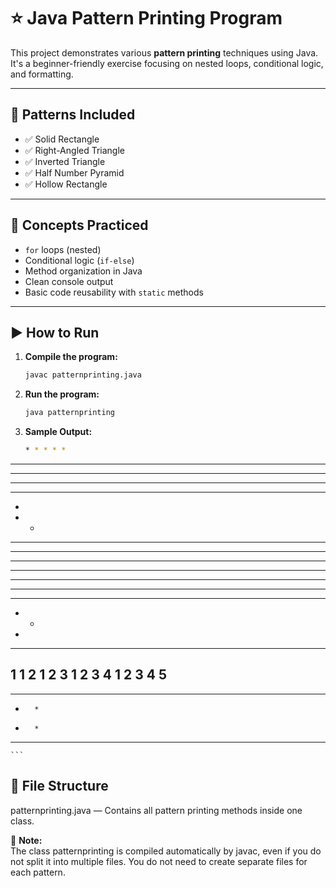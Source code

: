 # ⭐ Java Pattern Printing Program

This project demonstrates various **pattern printing** techniques using Java. It's a beginner-friendly exercise focusing on nested loops, conditional logic, and formatting.

---

## 🧵 Patterns Included

- ✅ Solid Rectangle  
- ✅ Right-Angled Triangle  
- ✅ Inverted Triangle  
- ✅ Half Number Pyramid  
- ✅ Hollow Rectangle  

---

## 🧠 Concepts Practiced

- `for` loops (nested)
- Conditional logic (`if-else`)
- Method organization in Java
- Clean console output
- Basic code reusability with `static` methods

---

## ▶️ How to Run

1. **Compile the program:**
   ```bash
   javac patternprinting.java
    ```

2. **Run the program:**
   ```bash
   java patternprinting
   ```
3. **Sample Output:**
   ```bash
   * * * * * 
* * * * * 
* * * * * 
* * * * * 
------------
* 
* * 
* * * 
* * * * 
* * * * * 
------------
* * * * * 
* * * * 
* * * 
* * 
* 
------------
1 
1 2 
1 2 3 
1 2 3 4 
1 2 3 4 5 
------------
* * * * * 
*       * 
*       * 
* * * * * 
    ```

## 📂 **File Structure**
patternprinting.java — Contains all pattern printing methods inside one class.

📌 **Note:** <br>
The class patternprinting is compiled automatically by javac, even if you do not split 
it into multiple files. You do not need to create separate files for each pattern.
